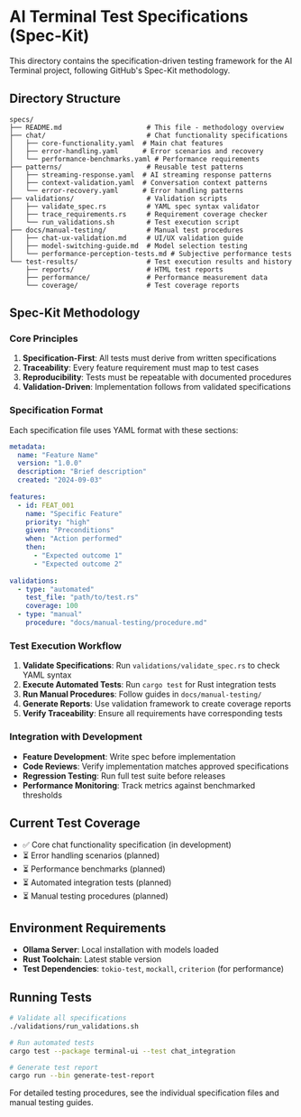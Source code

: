 # AI Terminal Test Specifications (Spec-Kit)

This directory contains the specification-driven testing framework for the AI Terminal project, following GitHub's Spec-Kit methodology.

## Directory Structure

```
specs/
├── README.md                     # This file - methodology overview
├── chat/                         # Chat functionality specifications
│   ├── core-functionality.yaml  # Main chat features
│   ├── error-handling.yaml      # Error scenarios and recovery
│   └── performance-benchmarks.yaml # Performance requirements
├── patterns/                     # Reusable test patterns
│   ├── streaming-response.yaml  # AI streaming response patterns
│   ├── context-validation.yaml  # Conversation context patterns  
│   └── error-recovery.yaml      # Error handling patterns
├── validations/                  # Validation scripts
│   ├── validate_spec.rs          # YAML spec syntax validator
│   ├── trace_requirements.rs     # Requirement coverage checker
│   └── run_validations.sh        # Test execution script
├── docs/manual-testing/          # Manual test procedures
│   ├── chat-ux-validation.md     # UI/UX validation guide
│   ├── model-switching-guide.md  # Model selection testing
│   └── performance-perception-tests.md # Subjective performance tests
└── test-results/                 # Test execution results and history
    ├── reports/                  # HTML test reports
    ├── performance/              # Performance measurement data
    └── coverage/                 # Test coverage reports
```

## Spec-Kit Methodology

### Core Principles

1. **Specification-First**: All tests must derive from written specifications
2. **Traceability**: Every feature requirement must map to test cases
3. **Reproducibility**: Tests must be repeatable with documented procedures
4. **Validation-Driven**: Implementation follows from validated specifications

### Specification Format

Each specification file uses YAML format with these sections:

```yaml
metadata:
  name: "Feature Name"
  version: "1.0.0"  
  description: "Brief description"
  created: "2024-09-03"
  
features:
  - id: FEAT_001
    name: "Specific Feature"
    priority: "high"
    given: "Preconditions"
    when: "Action performed" 
    then:
      - "Expected outcome 1"
      - "Expected outcome 2"
    
validations:
  - type: "automated"
    test_file: "path/to/test.rs"
    coverage: 100
  - type: "manual"
    procedure: "docs/manual-testing/procedure.md"
```

### Test Execution Workflow

1. **Validate Specifications**: Run `validations/validate_spec.rs` to check YAML syntax
2. **Execute Automated Tests**: Run `cargo test` for Rust integration tests
3. **Run Manual Procedures**: Follow guides in `docs/manual-testing/`
4. **Generate Reports**: Use validation framework to create coverage reports
5. **Verify Traceability**: Ensure all requirements have corresponding tests

### Integration with Development

- **Feature Development**: Write spec before implementation
- **Code Reviews**: Verify implementation matches approved specifications
- **Regression Testing**: Run full test suite before releases
- **Performance Monitoring**: Track metrics against benchmarked thresholds

## Current Test Coverage

- ✅ Core chat functionality specification (in development)
- ⏳ Error handling scenarios (planned)
- ⏳ Performance benchmarks (planned)
- ⏳ Automated integration tests (planned)
- ⏳ Manual testing procedures (planned)

## Environment Requirements

- **Ollama Server**: Local installation with models loaded
- **Rust Toolchain**: Latest stable version
- **Test Dependencies**: `tokio-test`, `mockall`, `criterion` (for performance)

## Running Tests

```bash
# Validate all specifications
./validations/run_validations.sh

# Run automated tests  
cargo test --package terminal-ui --test chat_integration

# Generate test report
cargo run --bin generate-test-report
```

For detailed testing procedures, see the individual specification files and manual testing guides.
